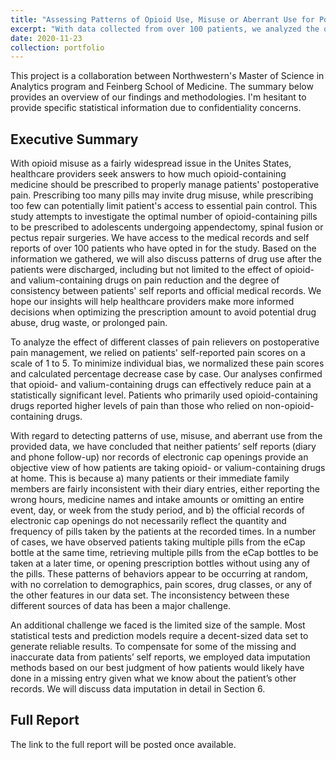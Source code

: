```yaml
---
title: "Assessing Patterns of Opioid Use, Misuse or Aberrant Use for Postoperative Pain"
excerpt: "With data collected from over 100 patients, we analyzed the quantity and frequency at which opioid- or valium-containing drugs were taken based on patients' verbal and written reports, electronic cap openings, and official medical records."
date: 2020-11-23
collection: portfolio
---
```


This project is a collaboration between Northwestern's Master of Science in Analytics program and Feinberg School of Medicine. The summary below provides an overview of our findings and methodologies. I'm hesitant to provide specific statistical information due to confidentiality concerns.

Executive Summary
-----------------

With opioid misuse as a fairly widespread issue in the Unites States, healthcare providers seek answers to how much opioid-containing medicine should be prescribed to properly manage patients' postoperative pain. Prescribing too many pills may invite drug misuse, while prescribing too few can potentially limit patient's access to essential pain control. This study attempts to investigate the optimal number of opioid-containing pills to be prescribed to adolescents undergoing appendectomy, spinal fusion or pectus repair surgeries. We have access to the medical records and self reports of over 100 patients who have opted in for the study. Based on the information we gathered, we will also discuss patterns of drug use after the patients were discharged, including but not limited to the effect of opioid- and valium-containing drugs on pain reduction and the degree of consistency between patients' self reports and official medical records. We hope our insights will help healthcare providers make more informed decisions when optimizing the prescription amount to avoid potential drug abuse, drug waste, or prolonged pain.

To analyze the effect of different classes of pain relievers on postoperative pain management, we relied on patients' self-reported pain scores on a scale of 1 to 5. To minimize individual bias, we normalized these pain scores and calculated percentage decrease case by case. Our analyses confirmed that opioid- and valium-containing drugs can effectively reduce pain at a statistically significant level. Patients who primarily used opioid-containing drugs reported higher levels of pain than those who relied on non-opioid-containing drugs. 

With regard to detecting patterns of use, misuse, and aberrant use from the provided data, we have concluded that neither patients’ self reports (diary and phone follow-up) nor records of electronic cap openings provide an objective view of how patients are taking opioid- or valium-containing drugs at home. This is because a) many patients or their immediate family members are fairly inconsistent with their diary entries, either reporting the wrong hours, medicine names and intake amounts or omitting an entire event, day, or week from the study period, and b) the official records of electronic cap openings do not necessarily reflect the quantity and frequency of pills taken by the patients at the recorded times. In a number of cases, we have observed patients taking multiple pills from the eCap bottle at the same time, retrieving multiple pills from the eCap bottles to be taken at a later time, or opening prescription bottles without using any of the pills. These patterns of behaviors appear to be occurring at random, with no correlation to demographics, pain scores, drug classes, or any of the other features in our data set. The inconsistency between these different sources of data has been a major challenge.

An additional challenge we faced is the limited size of the sample. Most statistical tests and prediction models require a decent-sized data set to generate reliable results. To compensate for some of the missing and inaccurate data from patients’ self reports, we employed data imputation methods based on our best judgment of how patients would likely have done in a missing entry given what we know about the patient’s other records. We will discuss data imputation in detail in Section 6.

Full Report
---

The link to the full report will be posted once available.
